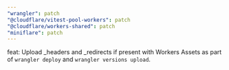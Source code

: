 ```yaml
---
"wrangler": patch
"@cloudflare/vitest-pool-workers": patch
"@cloudflare/workers-shared": patch
"miniflare": patch
---
```


feat: Upload \_headers and \_redirects if present with Workers Assets as part of `wrangler deploy` and `wrangler versions upload`.
